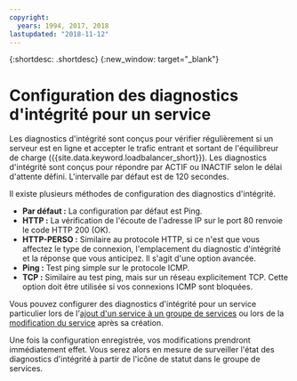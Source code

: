 ```yaml
---
copyright:
  years: 1994, 2017, 2018
lastupdated: "2018-11-12"
---
```


{:shortdesc: .shortdesc}
{:new_window: target="_blank"}

# Configuration des diagnostics d'intégrité pour un service

Les diagnostics d'intégrité sont conçus pour vérifier régulièrement si un serveur est en ligne et accepter le trafic entrant et sortant de l'équilibreur de charge ({{site.data.keyword.loadbalancer_short}}). Les diagnostics d'intégrité sont conçus pour répondre par ACTIF ou INACTIF selon le délai d'attente défini. L'intervalle par défaut est de 120 secondes.

Il existe plusieurs méthodes de configuration des diagnostics d'intégrité.

- **Par défaut :** La configuration par défaut est Ping.
- **HTTP :** La vérification de l'écoute de l'adresse IP sur le port 80 renvoie le code HTTP 200 (OK).
- **HTTP-PERSO :** Similaire au protocole HTTP, si ce n'est que vous affectez le type de connexion, l'emplacement du diagnostic d'intégrité et la réponse que vous anticipez. Il s'agit d'une option avancée.
- **Ping :** Test ping simple sur le protocole ICMP.
- **TCP :** Similaire au test ping, mais sur un réseau explicitement TCP. Cette option doit être utilisée si vos connexions ICMP sont bloquées.

Vous pouvez configurer des diagnostics d'intégrité pour un service particulier lors de l'[ajout d'un service à un groupe de services](add-service-service-group.html) ou lors de la [modification du service](edit-service-load-balancer.html) après sa création.

Une fois la configuration enregistrée, vos modifications prendront immédiatement effet. Vous serez alors en mesure de surveiller l'état des diagnostics d'intégrité à partir de l'icône de statut dans le groupe de services.
